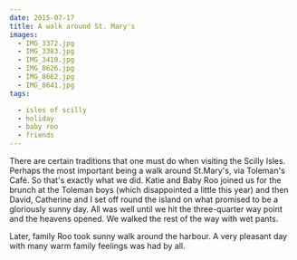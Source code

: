 ```yaml
---
date: 2015-07-17
title: A walk around St. Mary's
images:
  - IMG_3372.jpg
  - IMG_3383.jpg
  - IMG_3410.jpg
  - IMG_8626.jpg
  - IMG_8662.jpg
  - IMG_8641.jpg
tags:

  - isles of scilly
  - holiday
  - baby roo
  - friends
---
```

There are certain traditions that one must do when visiting the Scilly Isles. Perhaps the most important being a walk around St.Mary's, via Toleman's Café. So that's exactly what we did. Katie and Baby Roo joined us for the brunch at the Toleman boys (which disappointed a little this year) and then David, Catherine and I set off round the island on what promised to be a gloriously sunny day. All was well until we hit the three-quarter way point and the heavens opened. We walked the rest of the way with wet pants.

Later, family Roo took sunny walk around the harbour. A very pleasant day with many warm family feelings was had by all.